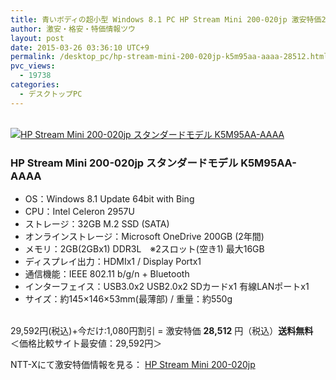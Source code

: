 ```yaml
---
title: 青いボディの超小型 Windows 8.1 PC HP Stream Mini 200-020jp 激安特価28,512円！送料無料！
author: 激安・格安・特価情報ツウ
layout: post
date: 2015-03-26 03:36:10 UTC+9
permalink: /desktop_pc/hp-stream-mini-200-020jp-k5m95aa-aaaa-28512.html
pvc_views:
  - 19738
categories:
  - デスクトップPC
---
```

<div class="img-bg2 img_L">
  <a href="http://px.a8.net/svt/ejp?a8mat=ZYP6S+8IMA3E+S1Q+BWGDT&#038;a8ejpredirect=http://nttxstore.jp/_II_HP14943203" target="_blank"><br /> <img border="0" alt="HP Stream Mini 200-020jp スタンダードモデル K5M95AA-AAAA" src="http://image.nttxstore.jp/l2_images/H/HP/HP14943203.jpg" data-recalc-dims="1" /></a>
</div>

### HP Stream Mini 200-020jp スタンダードモデル K5M95AA-AAAA
<!--more-->

* OS：Windows 8.1 Update 64bit with Bing
* CPU：Intel Celeron 2957U
* ストレージ：32GB M.2 SSD (SATA)
* オンラインストレージ：Microsoft OneDrive 200GB (2年間)
* メモリ：2GB(2GBx1) DDR3L　※2スロット(空き1) 最大16GB
* ディスプレイ出力：HDMIx1 / Display Portx1
* 通信機能：IEEE 802.11 b/g/n + Bluetooth
* インターフェイス：USB3.0x2 USB2.0x2 SDカードx1 有線LANポートx1
* サイズ：約145×146×53mm(最薄部) / 重量：約550g

<br clear="all" />29,592円(税込)+今だけ:1,080円割引 = 激安特価 <span class="tokka-price"><strong>28,512</strong></span> 円（税込）**送料無料**  
＜価格比較サイト最安値：29,592円＞  
  
NTT-Xにて激安特価情報を見る： <span class="fs150p"><a href="http://px.a8.net/svt/ejp?a8mat=ZYP6S+8IMA3E+S1Q+BWGDT&#038;a8ejpredirect=http://nttxstore.jp/_II_HP14943203" target="_blank">HP Stream Mini 200-020jp</a></span>